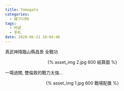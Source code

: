 ```yaml
---
title: Yamagata
categories:
  - 城プロRE
tags:
  - 吟遊
  - 手札
date: 2020-06-21 10:04:46
---
```

真武神降臨山縣昌景 全戰功
<center>{% asset_img 2.jpg 600 結算圖 %}</center>

一場過關, 雙倫敦的戰力太強...

<center>{% asset_img 1.jpg 600 戰場配置 %}</center>
